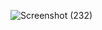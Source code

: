 ![Screenshot (232)](https://user-images.githubusercontent.com/87315357/186087819-6eecdc6c-e279-4ec1-8ef9-86cacb57c5ea.png)
